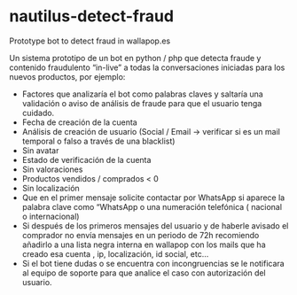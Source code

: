 # nautilus-detect-fraud
Prototype bot to detect fraud in wallapop.es

Un sistema prototipo de un bot en python / php que detecta fraude y contenido fraudulento “in-live” a todas la conversaciones iniciadas para los nuevos productos, por ejemplo:




* Factores que analizaría el bot como palabras claves y saltaría una validación o aviso de análisis de fraude para que el usuario tenga cuidado.
* Fecha de creación de la cuenta
* Análisis de creación de usuario (Social / Email -> verificar si es un mail temporal o falso a través de una blacklist)
* Sin avatar 
* Estado de verificación de la cuenta
* Sin valoraciones
* Productos vendidos / comprados < 0
* Sin localización
* Que en el primer mensaje solicite contactar por WhatsApp si aparece la palabra clave como “WhatsApp o una numeración telefónica ( nacional o internacional)
* Si después de los primeros mensajes del usuario y de haberle avisado el comprador no envía mensajes en un periodo de 72h recomiendo añadirlo a una lista negra interna en wallapop con los mails que ha creado esa cuenta , ip, localización, id social, etc…
 * Si el bot tiene dudas o se encuentra con incongruencias se le notificara al equipo de soporte para que analice el caso con autorización del usuario.
